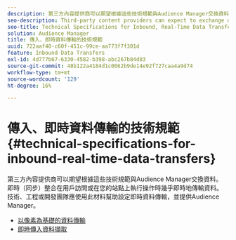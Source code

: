 ```yaml
---
description: 第三方內容提供商可以期望根據這些技術規範與Audience Manager交換資料。 即時（同步）整合在用戶訪問或在您的站點上執行操作時幾乎即時地傳輸資料。 技術、工程或開發團隊應使用此材料幫助設定即時資料傳輸，並提供Audience Manager。
seo-description: Third-party content providers can expect to exchange data with Audience Manager according to these technical specifications. A real-time (synchronous) integration transfers data in near-real time as a user visits or takes actions on your site. Technical, engineering, or development teams should use this material to help set up real-time data transfers with Audience Manager.
seo-title: Technical Specifications for Inbound, Real-Time Data Transfers
solution: Audience Manager
title: 傳入、即時資料傳輸的技術規範
uuid: 722aaf40-c60f-451c-99ce-aa773f7f301d
feature: Inbound Data Transfers
exl-id: 4d777b67-6330-4582-b398-abc267b84d83
source-git-commit: 48b122a4184d1c0662b9de14e92f727caa4a9d74
workflow-type: tm+mt
source-wordcount: '129'
ht-degree: 16%

---
```


# 傳入、即時資料傳輸的技術規範{#technical-specifications-for-inbound-real-time-data-transfers}

第三方內容提供商可以期望根據這些技術規範與Audience Manager交換資料。 即時（同步）整合在用戶訪問或在您的站點上執行操作時幾乎即時地傳輸資料。 技術、工程或開發團隊應使用此材料幫助設定即時資料傳輸，並提供Audience Manager。

<!-- c_rt_realtime_intro.xml -->

* [以像素為基礎的資料傳輸](/help/using/integration/sending-audience-data/real-time-data-integration/pixel-based-data-transfer.md)
* [即時傳入資料擷取](/help/using/integration/sending-audience-data/real-time-data-integration/real-time-data-transfer.md)

